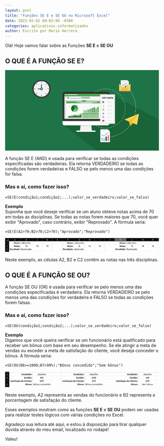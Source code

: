 ```yaml
---
layout: post
title: "Funções SE E e SE OU no Microsoft Excel"
date: 2023-02-02 00:03:00 -0300
categories: aplicativos-informatizados
author: Escrito por Mario Herrera
---
```

 
Olá! Hoje vamos falar sobre as Funções **SE E** e **SE OU**

## O QUE É A FUNÇÃO SE E?


![](https://github.com/mariopuebla17/blog/blob/main/_images/202302/excel1.jpg?raw=true)

A função SE E (AND) é usada para verificar se todas as condições especificadas são verdadeiras. Ela retorna VERDADEIRO se todas as condições forem verdadeiras e FALSO se pelo menos uma das condições for falsa.

### Mas e aí, como fazer isso?

```
=SE(E(condição1;condição2;...);valor_se_verdadeiro;valor_se_falso)
```

**Exemplo**  
Suponha que você deseje verificar se um aluno obteve notas acima de 70 em todas as disciplinas. Se todas as notas forem maiores que 70, você quer exibir "Aprovado", caso contrário, exibir "Reprovado". A fórmula seria:

```
=SE(E(A2>70;B2>70;C2>70);"Aprovado";"Reprovado")
```

![](https://github.com/mariopuebla17/blog/blob/main/_images/202302/excel10.jpg?raw=true)  

Neste exemplo, as células A2, B2 e C2 contêm as notas nas três disciplinas.

## O QUE É A FUNÇÃO SE OU?


A função SE OU (OR) é usada para verificar se pelo menos uma das condições especificadas é verdadeira. Ela retorna VERDADEIRO se pelo menos uma das condições for verdadeira e FALSO se todas as condições forem falsas.

### Mas e aí, como fazer isso?

```
=SE(OU(condição1;condição2;...);valor_se_verdadeiro;valor_se_falso)
```

**Exemplo**  
Digamos que você queira verificar se um funcionário está qualificado para receber um bônus com base em seu desempenho. Se ele atingir a meta de vendas ou exceder a meta de satisfação do cliente, você deseja conceder o bônus. A fórmula seria:

```
=SE(OU(B6>=1000;B7>90%);"Bônus concedido";"Sem bônus")
```

![](https://github.com/mariopuebla17/blog/blob/main/_images/202302/excel11.jpg?raw=true)  

Neste exemplo, A2 representa as vendas do funcionário e B2 representa a porcentagem de satisfação do cliente.

Esses exemplos mostram como as funções **SE E** e **SE OU** podem ser usadas para realizar testes lógicos com várias condições no Excel.  


Agradeço sua leitura até aqui, e estou à disposição para tirar qualquer dúvida através do meu email, localizado no rodapé!

Valeu!